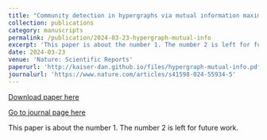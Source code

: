 ```yaml
---
title: "Community detection in hypergraphs via mutual information maximization"
collection: publications
category: manuscripts
permalink: /publication/2024-03-23-hypergraph-mutual-info
excerpt: 'This paper is about the number 1. The number 2 is left for future work.'
date: 2024-03-23
venue: 'Nature: Scientific Reports'
paperurl: 'http://kaiser-dan.github.io/files/hypergraph-mutual-info.pdf'
journalurl: 'https://www.nature.com/articles/s41598-024-55934-5'
---
```


<a href='http://kaiser-dan.github.io/files/hypergraph-mutual-info.pdf'>Download paper here</a>

<a href='https://www.nature.com/articles/s41598-024-55934-5'>Go to journal page here</a>

This paper is about the number 1. The number 2 is left for future work.
